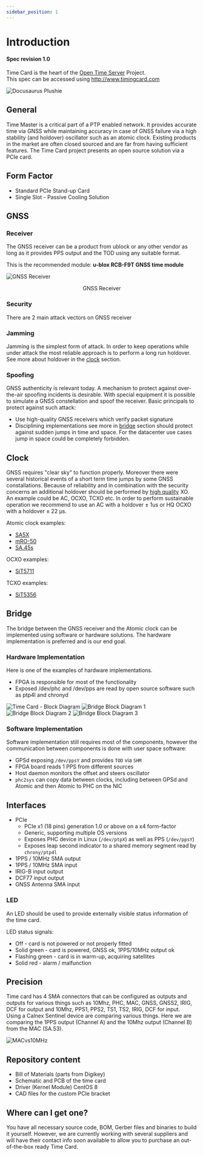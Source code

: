 ```yaml
---
sidebar_position: 1
---
```


# Introduction

#### Spec revision 1.0

Time Card is the heart of the [Open Time Server](http://www.opentimeserver.com) Project.  
This spec can be accessed using http://www.timingcard.com

![Docusaurus Plushie](/img/timecard/timecard.png)

## General

Time Master is a critical part of a PTP enabled network. It provides accurate time via GNSS while maintaining accuracy in case of GNSS failure via a high stability (and holdover) oscillator such as an atomic clock. Existing products in the market are often closed sourced and are far from having sufficient features. The Time Card project presents an open source solution via a PCIe card.

## Form Factor

- Standard PCIe Stand-up Card
- Single Slot - Passive Cooling Solution

## GNSS

### Receiver

The GNSS receiver can be a product from ublock or any other vendor as long as it provides PPS output and the TOD using any suitable format.

This is the recommended module: **u-blox RCB-F9T GNSS time module**

![GNSS Receiver](https://content.u-blox.com/sites/default/files/products/RCB-F9T_PCBVer-C.png)

<p align="center">GNSS Receiver</p>

### Security

There are 2 main attack vectors on GNSS receiver

### Jamming

Jamming is the simplest form of attack. In order to keep operations while under attack the most reliable approach is to perform a long run holdover.  
See more about holdover in the [clock](#Clock) section.

### Spoofing

GNSS authenticity is relevant today. A mechanism to protect against over-the-air spoofing incidents is desirable. With special equipment it is possible to simulate a GNSS constellation and spoof the receiver. Basic principals to protect against such attack:

- Use high-quality GNSS receivers which verify packet signature
- Disciplining implementations see more in [bridge](#bridge) section should protect against sudden jumps in time and space. For the datacenter use cases jump in space could be completely forbidden.

## Clock

GNSS requires "clear sky" to function properly. Moreover there were several historical events of a short term time jumps by some GNSS constallations. Because of reliability and in combination with the security concerns an additional holdover should be performed by [high quality](https://www.meinbergglobal.com/english/specs/gpsopt.htm) XO. An example could be AC, OCXO, TCXO etc. In order to perform sustainable operation we recommend to use an AC with a holdover ± 1us or HQ OCXO with a holdover ± 22 µs.

Atomic clock examples:

- [SA5X](https://www.microsemi.com/product-directory/embedded-clocks-frequency-references/5570-miniature-atomic-clock-mac-sa5x)
- [mRO-50](https://www.orolia.com/products/atomic-clocks-oscillators/mro-50)
- [SA.45s](https://www.microsemi.com/product-directory/embedded-clocks-frequency-references/5207-space-csac)

<!-- <p align="center">
<img width="666" alt="microchip-mac-sa5x" src="https://user-images.githubusercontent.com/1751211/132626512-3fded23e-dcad-4325-ba4a-0825a9191dce.png">
<img width="666" alt="microchip-mac-sa5x" src="https://user-images.githubusercontent.com/1751211/132625857-12b92625-4d08-4ae7-be18-f8ff6b79b49d.png">
<img width="555" alt="microchip-mac-sa5x" src="https://user-images.githubusercontent.com/1751211/132625863-4a053483-61bf-4617-9bbe-95c464014563.png">
</p>

<p align="center">Figure 2. Atomic Clock Examples</p> -->

OCXO examples:

- [SiT5711](https://www.sitime.com/products/stratum-3e-ocxos/sit5711)

TCXO examples:

- [SiT5356](https://www.sitime.com/products/super-tcxo/sit5356)

## Bridge

The bridge between the GNSS receiver and the Atomic clock can be implemented using software or hardware solutions. The hardware implementation is preferred and is our end goal.

### Hardware Implementation

Here is one of the examples of hardware implementations.

- FPGA is responsible for most of the functionality
- Exposed /dev/phc and /dev/pps are read by open source software such as ptp4l and chronyd

![Time Card - Block Diagram](https://raw.githubusercontent.com/opencomputeproject/Time-Appliance-Project/master/Time-Card/images/idea.png) ![Bridge Block Diagram 1](https://raw.githubusercontent.com/opencomputeproject/Time-Appliance-Project/master/Time-Card/images/block1.png) ![Bridge Block Diagram 2](https://raw.githubusercontent.com/opencomputeproject/Time-Appliance-Project/master/Time-Card/images/block2.png) ![Bridge Block Diagram 3](https://raw.githubusercontent.com/opencomputeproject/Time-Appliance-Project/master/Time-Card/images/block3.png)

### Software Implementation

Software implementation still requires most of the components, however the communication between components is done with user space software:

- GPSd exposing `/dev/ppsY` and provides `TOD` via `SHM`
- FPGA board reads 1 PPS from different sources
- Host daemon monitors the offset and steers oscillator
- `phc2sys` can copy data between clocks, including between GPSd and Atomic and then Atomic to PHC on the NIC

## Interfaces

- PCIe
  - PCIe x1 (18 pins) generation 1.0 or above on a x4 form-factor
  - Generic, supporting multiple OS versions
  - Exposes PHC device in Linux (`/dev/ptpX`) as well as PPS (`/dev/ppsY`)
  - Exposes leap second indicator to a shared memory segment read by `chrony/ptp4l`
- 1PPS / 10MHz SMA output
- 1PPS / 10MHz SMA input
- IRIG-B input output
- DCF77 input output
- GNSS Antenna SMA input

### LED

An LED should be used to provide externally visible status information of the time card.

LED status signals:

- Off - card is not powered or not properly fitted
- Solid green - card is powered, GNSS ok, 1PPS/10MHz output ok
- Flashing green - card is in warm-up, acquiring satellites
- Solid red - alarm / malfunction

## Precision

Time card has 4 SMA connectors that can be configured as outputs and outputs for various things such as 10Mhz, PHC, MAC, GNSS, GNSS2, IRIG, DCF for output and 10Mhz, PPS1, PPS2, TS1, TS2, IRIG, DCF for input.  
Using a Calnex Sentinel device are comparing various things. Here we are comparing the 1PPS output (Channel A) and the 10Mhz output (Channel B) from the MAC (SA.53).

![MACvs10MHz](/img/timecard/MACvs10MHz.png)

## Repository content

- Bill of Materials (parts from Digikey)
- Schematic and PCB of the time card
- Driver (Kernel Module) CentOS 8
- CAD files for the custom PCIe bracket

## Where can I get one?

You have all necessary source code, BOM, Gerber files and binaries to build it yourself. However, we are currently working with several suppliers and will have their contact info soon available to allow you to purchase an out-of-the-box ready Time Card.
